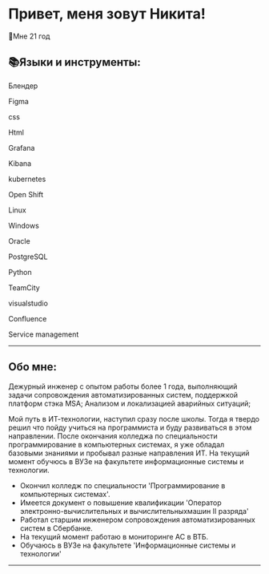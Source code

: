 <H1>Привет, меня зовут Никита!</H1>
<p>👤Мне 21 год</p>
<h2 align= "left">📚Языки и инструменты:</h2>
<p> Блендер</p>
<p> Figma</p>
<p> css</p>
<p> Html</p>
<p> Grafana</p>
<p> Kibana</p>
<p> kubernetes</p>
<p> Open Shift</p>
<p> Linux</p>
<p> Windows</p>
<p> Oracle</p>
<p> PostgreSQL</p>
<p> Python</p>
<p> TeamCity</p>
<p> visualstudio</p>
<p> Confluence</p>
<p> Service management</p>

---

<h2>Обо мне:</h2>

Дежурный инженер с опытом работы более 1 года, выполняющий задачи сопровождения автоматизированных систем,
поддержкой платформ стэка MSA; Анализом и локализацией аварийных ситуаций;

Мой путь в ИТ-технологии, наступил сразу после школы. Тогда я твердо решил что пойду учиться на программиста и буду развиваться в этом направлении. После окончания колледжа по специальности программирование в компьютерных системах, я уже обладал базовыми знаниями и пробывал разные направления ИТ. На текущий момент обучюсь в ВУЗе на факультете информационные системы и технологии.

- Окончил колледж по специальности 'Программирование в компьютерных системах'.
- Имеется документ о повышение квалификации 'Оператор электронно-вычислительных и вычислительныхмашин II разряда'
- Работал старшим инженером сопровождения автоматизированных систем в Сбербанке.
- На текущий момент работаю в мониторинге АС в ВТБ.
- Обучаюсь в ВУЗе на факультете 'Информационные системы и технологии'

---

<!---
F0XEG/F0XEG is a ✨ special ✨ repository because its `README.md` (this file) appears on your GitHub profile.
You can click the Preview link to take a look at your changes.
--->                    
